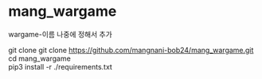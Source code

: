# mang_wargame
wargame-이름 나중에 정해서 추가


git clone git clone https://github.com/mangnani-bob24/mang_wargame.git<br>
cd mang_wargame<br>
pip3 install -r ./requirements.txt
